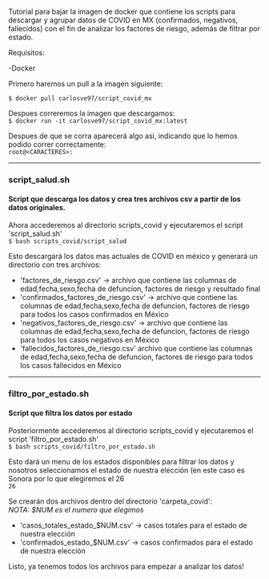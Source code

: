 
Tutorial para bajar la imagen de docker que contiene los scripts para descargar y agrupar datos de COVID en MX (confirmados, negativos, fallecidos) con el fin de  analizar los factores de riesgo, además de filtrar por estado.

Requisitos:

-Docker

Primero haremos un pull a la imagen siguiente:

`$ docker pull carlosve97/script_covid_mx`

Despues correremos la imagen que descargamos:\
`$ docker run -it carlosve97/script_covid_mx:latest`

Despues de que se corra aparecerá algo asi, indicando que lo hemos podido correr correctamente:\
`root@<CARACTERES>:` 
***
### script_salud.sh
#### Script que descarga los datos y crea tres archivos csv a partir de los datos originales.

Ahora accederemos al directorio scripts_covid y ejecutaremos el script 'script_salud.sh'\
`$ bash scripts_covid/script_salud`

Esto descargará los datos mas actuales de COVID en méxico y generará un directorio con tres archivos:

* 'factores_de_riesgo.csv' -> archivo que contiene las columnas de edad,fecha,sexo,fecha de defuncion, factores de riesgo y resultado final
* 'confirmados_factores_de_riesgo.csv' -> archivo que contiene las columnas de edad,fecha,sexo,fecha de defuncion, factores de riesgo para todos los casos confirmados en México
* 'negativos_factores_de_riesgo.csv' -> archivo que contiene las columnas de edad,fecha,sexo,fecha de defuncion, factores de riesgo  para todos los casos negativos en México
* 'fallecidos_factores_de_riesgo.csv' archivo que contiene las columnas de edad,fecha,sexo,fecha de defuncion, factores de riesgo  para todos los casos fallecidos en México 
***
### filtro_por_estado.sh
#### Script que filtra los datos por estado

Posteriormente accederemos al directorio scripts_covid y ejecutaremos el script 'filtro_por_estado.sh'\
`$ bash scripts_covid/filtro_por_estado.sh`

Esto dará un menu de los estados disponibles para filtrar los datos y nosotros seleccionamos el estado de nuestra elección (en este caso es Sonora por lo que elegiremos el 26\
`26`

Se crearán dos archivos dentro del directorio 'carpeta_covid':\
*NOTA: $NUM es el numero que elegimos*

* 'casos_totales_estado_$NUM.csv' -> casos totales para el estado de nuestra elección
* 'confirmados_estado_$NUM.csv' -> casos confirmados para el estado de nuestra elección

Listo, ya tenemos todos los archivos para empezar a analizar los datos!
<!-- terminar de poner todo lo que genera -->

